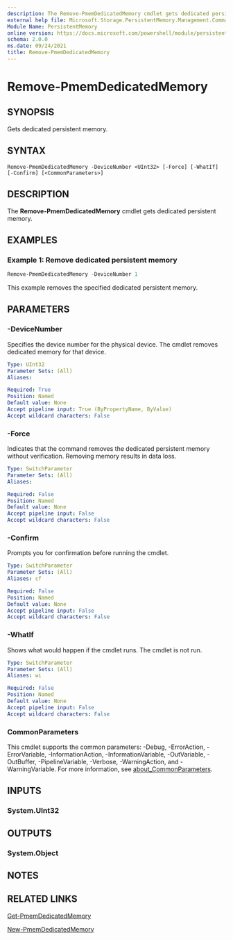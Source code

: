 ```yaml
---
description: The Remove-PmemDedicatedMemory cmdlet gets dedicated persistent memory.
external help file: Microsoft.Storage.PersistentMemory.Management.Commands.dll-Help.xml
Module Name: PersistentMemory
online version: https://docs.microsoft.com/powershell/module/persistentmemory/remove-pmemdedicatedmemory?view=windowsserver2022-ps&wt.mc_id=ps-gethelp
schema: 2.0.0
ms.date: 09/24/2021
title: Remove-PmemDedicatedMemory
---
```


# Remove-PmemDedicatedMemory

## SYNOPSIS
Gets dedicated persistent memory.

## SYNTAX

```
Remove-PmemDedicatedMemory -DeviceNumber <UInt32> [-Force] [-WhatIf] [-Confirm] [<CommonParameters>]
```

## DESCRIPTION
The **Remove-PmemDedicatedMemory** cmdlet gets dedicated persistent memory.

## EXAMPLES

### Example 1: Remove dedicated persistent memory
```powershell
Remove-PmemDedicatedMemory -DeviceNumber 1
```

This example removes the specified dedicated persistent memory.

## PARAMETERS

### -DeviceNumber
Specifies the device number for the physical device.
The cmdlet removes dedicated memory for that device.

```yaml
Type: UInt32
Parameter Sets: (All)
Aliases:

Required: True
Position: Named
Default value: None
Accept pipeline input: True (ByPropertyName, ByValue)
Accept wildcard characters: False
```

### -Force
Indicates that the command removes the  dedicated persistent memory without verification.
Removing memory results in data loss.

```yaml
Type: SwitchParameter
Parameter Sets: (All)
Aliases:

Required: False
Position: Named
Default value: None
Accept pipeline input: False
Accept wildcard characters: False
```

### -Confirm
Prompts you for confirmation before running the cmdlet.

```yaml
Type: SwitchParameter
Parameter Sets: (All)
Aliases: cf

Required: False
Position: Named
Default value: None
Accept pipeline input: False
Accept wildcard characters: False
```

### -WhatIf
Shows what would happen if the cmdlet runs.
The cmdlet is not run.

```yaml
Type: SwitchParameter
Parameter Sets: (All)
Aliases: wi

Required: False
Position: Named
Default value: None
Accept pipeline input: False
Accept wildcard characters: False
```

### CommonParameters
This cmdlet supports the common parameters: -Debug, -ErrorAction, -ErrorVariable, -InformationAction, -InformationVariable, -OutVariable, -OutBuffer, -PipelineVariable, -Verbose, -WarningAction, and -WarningVariable. For more information, see [about_CommonParameters](http://go.microsoft.com/fwlink/?LinkID=113216).

## INPUTS

### System.UInt32

## OUTPUTS

### System.Object
## NOTES

## RELATED LINKS

[Get-PmemDedicatedMemory](Get-PmemDedicatedMemory.md)

[New-PmemDedicatedMemory](New-PmemDedicatedMemory.md)
